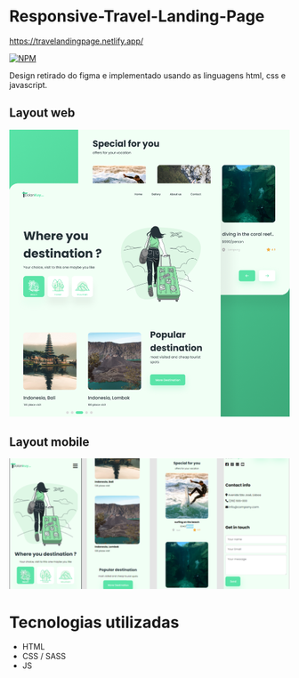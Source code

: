 # Responsive-Travel-Landing-Page
https://travelandingpage.netlify.app/

[![NPM](https://img.shields.io/npm/l/react)](https://github.com/Marycorreia12/assets/blob/main/LICENSE)

Design retirado do figma e implementado usando as linguagens html, css e javascript.

## Layout web
![Web 1](https://github.com/Marycorreia12/assets/blob/master/assets/Landing%20Page%20UI%20Traveling%20Site.png)

## Layout mobile
![Mobile 1](https://github.com/Marycorreia12/assets/blob/master/assets/final.PNG)


# Tecnologias utilizadas
- HTML 
- CSS / SASS
- JS
